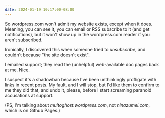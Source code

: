 ```yaml
---
date: 2024-01-19 10:17:00-08:00
---
```


So wordpress.com won't admit my website exists, except when it does. Meaning, you can see it, you can email or RSS subscribe to it (and get notifications), but it won't show up in the wordpress.com reader if you aren't subscribed.

Ironically, I discovered this when someone tried to *unsubscribe*, and couldn't because "the site doesn't exist". 

I emailed support; they read the (unhelpful) web-available doc pages back at me. Nice.

I suspect it's a shadowban because I've been unthinkingly profligate with links in recent posts. My fault, and I will stop, but I'd like them to confirm to me they did that, and undo it, please, before I start screaming paranoid accusations at support.

(PS, I'm talking about *multoghost.wordpress.com*, not *ninazumel.com*, which is on Github Pages.)
